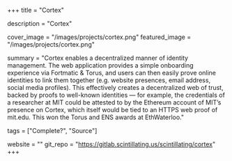 +++
title = "Cortex"

description = "Cortex"

cover_image = "/images/projects/cortex.png"
featured_image = "/images/projects/cortex.png"

summary = "Cortex enables a decentralized manner of identity management. The web application provides a simple onboarding experience via Fortmatic & Torus, and users can then easily prove online identities to link them together (e.g. website presences, email address, social media profiles). This effectively creates a decentralized web of trust, backed by proofs to well-known identities — for example, the credentials of a researcher at MIT could be attested to by the Ethereum account of MIT’s presence on Cortex, which itself would be tied to an HTTPS web proof of mit.edu. This won the Torus and ENS awards at EthWaterloo."

tags = ["Complete?", "Source"]

website = ""
git_repo = "https://gitlab.scintillating.us/scintillating/cortex"
+++
